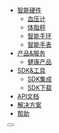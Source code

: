 <div class="nav-header">
	<a href="/" class="docs-logo"></a>
</div>
<div class="nav-menu">

* <a href="javascript:;">智能硬件<i class="fa fa-angle-down"></i></a>
  - [血压计](/hardware/sphygmomanometer/)
  - [体脂秤](/hardware/scale/)
  - [智能手环](/hardware/wristbrand/)
  - [智能手表](/hardware/watch/)
* <a href="javascript:;">产品&服务<i class="fa fa-angle-down"></i></a>
  - [健康产品](/product/health/introduce)
* <a href="javascript:;">SDK&工具<i class="fa fa-angle-down"></i></a>
  - [SDK集成](/develop-native/apply)
  - [SDK下载](/develop-native/download/README.md)
* [API文档](develop-cloud/api/sign)
* [解决方案](solution/README.md)
* [帮助](FAQ/README.md)

</div>
<div class="nav-right">
<div class='nav-search'>
</div>
<div class='nav-menu-collapse'>
  <button type="button" class="nav-menu-toggle" ><i class="fa fa-align-justify"></i></button>
</div>
</div>
